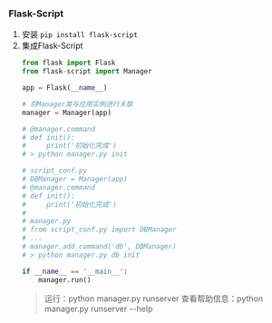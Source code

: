 ### Flask-Script
1. 安装
    `pip install flask-script`
2. 集成Flask-Script
    ```python
    from flask import Flask
    from flask-script import Manager

    app = Flask(__name__)

    # 将Manager类与应用实例进行关联
    manager = Manager(app)

    # @manager.command
    # def init():
    #     print('初始化完成')
    # > python manager.py init

    # script_conf.py
    # DBManager = Manager(app)
    # @manager.command
    # def init():
    #     print('初始化完成') 
    # 
    # manager.py
    # from script_conf.py import DBManager
    # ...
    # manager.add_command('db', DBManager)
    # > python manager.py db init

    if __name__ == '__main__':
        manager.run()
    ```
    > 运行：python manager.py runserver
    > 查看帮助信息：python manager.py runserver --help